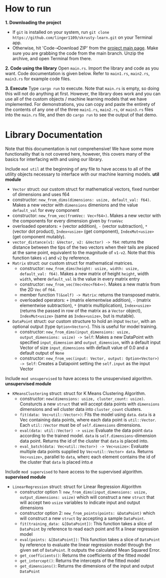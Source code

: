 # How to run
**1. Downloading the project**
* If `git` is installed on your system, run `git clone https://github.com/linger1109/skrusty-learn.git` on your Terminal app.
* Otherwise, hit 'Code⇢Download ZIP' from the [project main page](https://github.com/linger1109/skrusty-learn). Make sure you are grabbing the code from the main branch. Unzip the archive, and open Terminal from there.

**2. Code using the library**
Open `main.rs`. Import the library and code as you want. Code documentation is given below. Refer to `main1.rs`, `main2.rs`, `main3.rs` for example code files.

**3. Execute**
Type `cargo run` to execute. Note that `main.rs` is empty, so doing this will not do anything at first. However, the library does work and you can use all of the custom objects / machine learning models that we have implemented. For demonstrations, you can copy and paste the entirety of the contents of any one of the three `main1.rs`, `main2.rs`, or `main3.rs` files into the `main.rs` file, and then do `cargo run` to see the output of that demo.

# Library Documentation
Note that this documentation is not comprehensive! We have some more functionality that is not covered here, however, this covers many of the basics for interfacing with and using our library.

Include `mod util` at the beginning of any file to have access to all of the utility objects necessary to interface with our machine learning models.
**util module**
* `Vector` struct: our custom struct for mathematical vectors, fixed number of dimensions and uses f64
 * constructor: `new_from_dims(dimensions: usize, default_val: f64)`. Makes a new vector with `dimensions` dimenions and the value `default_val` for evey component
 * constructor: `new_from_vec(fromVec: Vec<f64>)`. Makes a new vector with the components for every dimension given by `fromVec`
 * overloaded operators: `+` (vector addition), `-` (vector subtraction), `*` (vector dot product), `Index<usize>` (get component), `IndexMut<usize>` (get component mutably).
* `vector_distance(v1: &Vector, v2: &Vector) -> f64`: returns the distance between the tips of the two vectors when their tails are placed at the same point, equivalent to the magnitude of `v1-v2`. Note that this function takes `v1` and `v2` by reference.
* `Matrix` struct: our custom struct for mathematical matrices.
    * constructor: `new_from_dims(height: usize, width: usize, default_val: f64)`. Makes a new matrix of height `height`, width `width`, where `default_val` is the value in every matrix entry
    * constructor: `new_from_vec(Vec<Vec<f64>>)`. Makes a new matrix from the 2D `Vec` of `f64`.
    * member function `T(&self) -> Matrix`: returns the transposed matrix.
    * overloaded operators: `+` (matrix elementwise addition), `-` (matrix elementwise subtraction), `*` (matrix multiplication), `Index<usize>` (returns the passed in row of the matrix as a `Vector` object), `IndexMut<usize>` (same as `Index<usize>`, but is mutable).
* `DataPoint` struct: our custom structure to hold an input `Vector`, with an optional output (type `Option<Vector>`). This is useful for model training.
    * constructor: `new_from_dims(input_dimensions: usize, output_dimensions: usize) -> Self`: Makes a new DataPoint with specified `input_dimension` and `output_dimension`, with a default input Vector of size `input_dimensions` with default value of 0.0 and a default output of `None`
    *  constructor: `new_from_vec(input: Vector, output: Option<Vector>) -> Self`: Creates a Datapoint setting the `self.input` as the input Vector
    
Include `mod unsupervised` to have access to the unsupervised algorithm.
**unsupervised module**
* `KMeansClustering` struct: struct for K Means Clustering Algorithm.
    * constructor: `new(dimensions: usize, cluster_count: usize)`. Consturcts a new `struct` that will accept data points with `dimensions` dimensions and wil cluster data into `cluster_count` clusters.
    * `fit(data: Vec<util::Vector>)`: Fits the model using `data`. `data` is a Vec containing data points, where each data point is `util::Vector`. Each `util::Vector` must be of `self.dimensions` dimensions.
    * `eval(data: util::Vector) -> usize`: Evaluate the data point `data` according to the trained model. `data` is `self.dimensions`-dimension data point. Returns the id of the cluster that `data` is placed into.
    * `eval_batch(data: Vec<util::Vector>) -> Vec<usize>`: Evaluate multiple data points supplied by `Vec<util::Vector> data`. Returns `Vec<usize>`, parallel to `data`, wherc each element contains the id of the cluster that `data` is placed into.e
 
Include `mod supervised` to have access to the supervised algorithm.
 **supervised module**
* `LinearRegression` struct: struct for Linear Regression Algorithm
    * constructor option 1: `new_from_dims(input_dimensions: usize, output_dimensions: usize)` which will construct a new `struct` that will accept two `usize` variables to indicate input and output dimensions 
    * constructor option 2: `new_from_points(points: &DataPoint)` which will construct a new `struct` by accepting a sample `DataPoint`.
    * `fit(training_data: &[DataPoint])`: This function takes a slice of `DataPoint` by reference to read each point and fit a linear regression model
    * `eval(points: &[DataPoint])`: This function takes a slice of `DataPoint` by reference to evaluate the linear regression model through the given set of `DataPoint`. It outputs the calculated Mean Squared Error.
    * `get_coefficients()`: Returns the coefficients of the fitted model
    * `get_intercept()`: Returns the intercepts of the fitted model
    * `get_dimensions()`: Returns the dimensions of the input and output `DataPoint`
